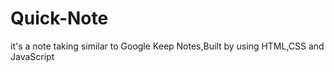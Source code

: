 # Quick-Note
it's a note taking similar to  Google Keep Notes,Built by using  HTML,CSS and JavaScript

